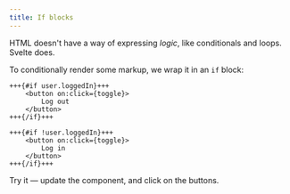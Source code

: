 ```yaml
---
title: If blocks
---
```


HTML doesn't have a way of expressing _logic_, like conditionals and loops. Svelte does.

To conditionally render some markup, we wrap it in an `if` block:

```svelte
+++{#if user.loggedIn}+++
	<button on:click={toggle}>
		Log out
	</button>
+++{/if}+++

+++{#if !user.loggedIn}+++
	<button on:click={toggle}>
		Log in
	</button>
+++{/if}+++
```

Try it — update the component, and click on the buttons.
